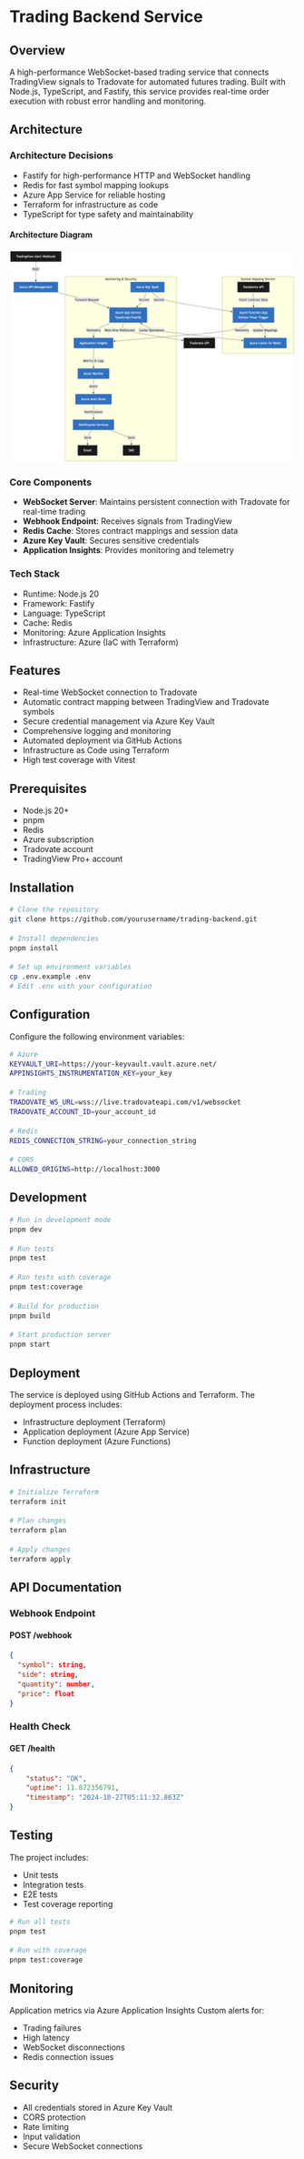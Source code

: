 # Trading Backend Service

## Overview

A high-performance WebSocket-based trading service that connects TradingView signals to Tradovate for automated futures trading. Built with Node.js, TypeScript, and Fastify, this service provides real-time order execution with robust error handling and monitoring.

## Architecture

### Architecture Decisions

- Fastify for high-performance HTTP and WebSocket handling
- Redis for fast symbol mapping lookups
- Azure App Service for reliable hosting
- Terraform for infrastructure as code
- TypeScript for type safety and maintainability

#### Architecture Diagram

![Architecture Diagram](./public/Architecture-Diagram.png)

### Core Components

- **WebSocket Server**: Maintains persistent connection with Tradovate for real-time trading
- **Webhook Endpoint**: Receives signals from TradingView
- **Redis Cache**: Stores contract mappings and session data
- **Azure Key Vault**: Secures sensitive credentials
- **Application Insights**: Provides monitoring and telemetry

### Tech Stack

- Runtime: Node.js 20
- Framework: Fastify
- Language: TypeScript
- Cache: Redis
- Monitoring: Azure Application Insights
- Infrastructure: Azure (IaC with Terraform)

## Features

- Real-time WebSocket connection to Tradovate
- Automatic contract mapping between TradingView and Tradovate symbols
- Secure credential management via Azure Key Vault
- Comprehensive logging and monitoring
- Automated deployment via GitHub Actions
- Infrastructure as Code using Terraform
- High test coverage with Vitest

## Prerequisites

- Node.js 20+
- pnpm
- Redis
- Azure subscription
- Tradovate account
- TradingView Pro+ account

## Installation

```bash
# Clone the repository
git clone https://github.com/yourusername/trading-backend.git

# Install dependencies
pnpm install

# Set up environment variables
cp .env.example .env
# Edit .env with your configuration
```

## Configuration

Configure the following environment variables:

```bash
# Azure
KEYVAULT_URI=https://your-keyvault.vault.azure.net/
APPINSIGHTS_INSTRUMENTATION_KEY=your_key

# Trading
TRADOVATE_WS_URL=wss://live.tradovateapi.com/v1/websocket
TRADOVATE_ACCOUNT_ID=your_account_id

# Redis
REDIS_CONNECTION_STRING=your_connection_string

# CORS
ALLOWED_ORIGINS=http://localhost:3000
```

## Development

```bash
# Run in development mode
pnpm dev

# Run tests
pnpm test

# Run tests with coverage
pnpm test:coverage

# Build for production
pnpm build

# Start production server
pnpm start
```

## Deployment

The service is deployed using GitHub Actions and Terraform. The deployment process includes:

- Infrastructure deployment (Terraform)
- Application deployment (Azure App Service)
- Function deployment (Azure Functions)

## Infrastructure

```bash
# Initialize Terraform
terraform init

# Plan changes
terraform plan

# Apply changes
terraform apply
```

## API Documentation

### Webhook Endpoint

#### POST /webhook

```json
{
  "symbol": string,
  "side": string,
  "quantity": number,
  "price": float
}
```

### Health Check

#### GET /health

```json
{
    "status": "OK",
    "uptime": 11.872356791,
    "timestamp": "2024-10-27T05:11:32.863Z"
}
```

## Testing

The project includes:

- Unit tests
- Integration tests
- E2E tests
- Test coverage reporting

```bash
# Run all tests
pnpm test

# Run with coverage
pnpm test:coverage
```

## Monitoring

Application metrics via Azure Application Insights
Custom alerts for:

- Trading failures
- High latency
- WebSocket disconnections
- Redis connection issues

## Security

- All credentials stored in Azure Key Vault
- CORS protection
- Rate limiting
- Input validation
- Secure WebSocket connections
